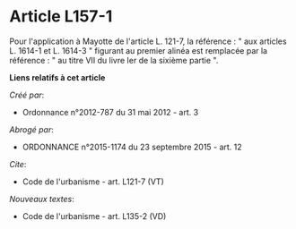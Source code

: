 # Article L157-1

Pour l'application à Mayotte de l'article L. 121-7, la référence : " aux articles L. 1614-1 et L. 1614-3 " figurant au
premier alinéa est remplacée par la référence : " au titre VII du livre Ier de la sixième partie ".

**Liens relatifs à cet article**

_Créé par_:

  - Ordonnance n°2012-787 du 31 mai 2012 - art. 3

_Abrogé par_:

  - ORDONNANCE n°2015-1174 du 23 septembre 2015 - art. 12

_Cite_:

  - Code de l'urbanisme - art. L121-7 (VT)

_Nouveaux textes_:

  - Code de l'urbanisme - art. L135-2 (VD)

